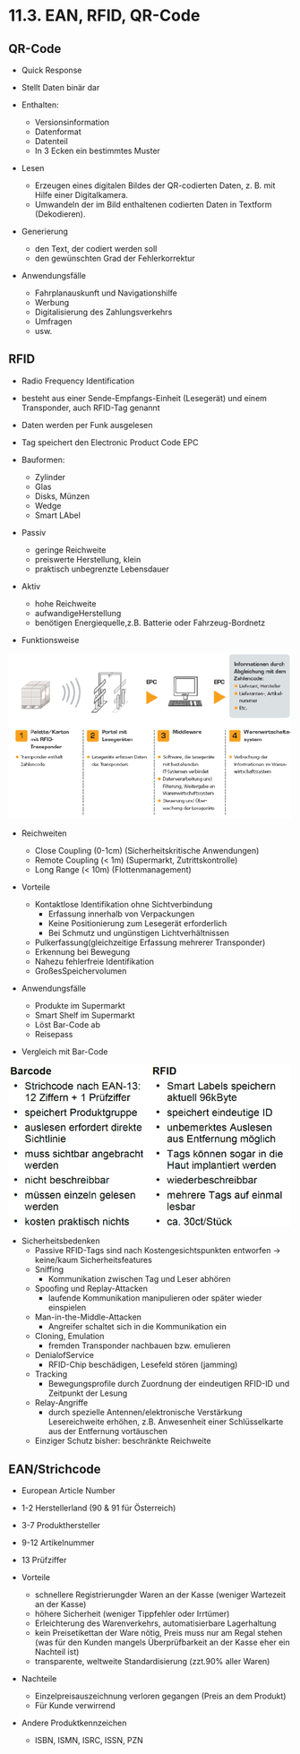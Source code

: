 # 11.3. EAN, RFID, QR-Code

## QR-Code
* Quick Response
* Stellt Daten binär dar
* Enthalten:
	* Versionsinformation
	* Datenformat
	* Datenteil
	* In 3 Ecken ein bestimmtes Muster

* Lesen
	* Erzeugen eines digitalen Bildes der QR-codierten Daten, z. B. mit Hilfe einer Digitalkamera.
    * Umwandeln der im Bild enthaltenen codierten Daten in Textform (Dekodieren).

* Generierung
	* den Text, der codiert werden soll
    * den gewünschten Grad der Fehlerkorrektur

* Anwendungsfälle
	* Fahrplanauskunft und Navigationshilfe
	* Werbung
	* Digitalisierung des Zahlungsverkehrs
	* Umfragen
	* usw. 

## RFID
* Radio Frequency Identification
* besteht aus einer Sende-Empfangs-Einheit (Lesegerät) und einem Transponder, auch RFID-Tag genannt
* Daten werden per Funk ausgelesen
* Tag speichert den Electronic Product Code EPC

* Bauformen:
	* Zylinder
	* Glas
	* Disks, Münzen
	* Wedge
	* Smart LAbel

* Passiv
	* geringe Reichweite
	* preiswerte Herstellung, klein
	* praktisch unbegrenzte Lebensdauer

* Aktiv
	* hohe Reichweite
	* aufwandigeHerstellung
	* benötigen Energiequelle,z.B. Batterie oder Fahrzeug-Bordnetz

* Funktionsweise

![](./RFID_Funktionsweise.png)

* Reichweiten
	* Close Coupling (0-1cm) (Sicherheitskritische Anwendungen)
	* Remote Coupling (< 1m) (Supermarkt, Zutrittskontrolle)
	* Long Range (< 10m) (Flottenmanagement)

* Vorteile
	* Kontaktlose Identifikation ohne Sichtverbindung
		* Erfassung innerhalb von Verpackungen
		* Keine Positionierung zum Lesegerät erforderlich
		* Bei Schmutz und ungünstigen Lichtverhältnissen
	* Pulkerfassung(gleichzeitige Erfassung mehrerer Transponder)
	* Erkennung bei Bewegung
	* Nahezu fehlerfreie Identifikation
	* GroßesSpeichervolumen

* Anwendungsfälle
	* Produkte im Supermarkt 
	* Smart Shelf im Supermarkt
	* Löst Bar-Code ab
	* Reisepass

* Vergleich mit Bar-Code

![](./RFID_vs_Barcode.png)

* Sicherheitsbedenken
	* Passive RFID-Tags sind nach Kostengesichtspunkten entworfen → keine/kaum Sicherheitsfeatures
	* Sniffing
		* Kommunikation zwischen Tag und Leser abhören
	* Spoofing und Replay-Attacken
		* laufende Kommunikation manipulieren oder später wieder einspielen
	* Man-in-the-Middle-Attacken
		* Angreifer schaltet sich in die Kommunikation ein
	* Cloning, Emulation
		* fremden Transponder nachbauen bzw. emulieren
	* DenialofService
		* RFID-Chip beschädigen, Lesefeld stören (jamming)
	* Tracking
		* Bewegungsprofile durch Zuordnung der eindeutigen RFID-ID und Zeitpunkt der Lesung
	* Relay-Angriffe
		* durch spezielle Antennen/elektronische Verstärkung Lesereichweite erhöhen, z.B. Anwesenheit einer Schlüsselkarte aus der Entfernung vortäuschen
	* Einziger Schutz bisher: beschränkte Reichweite

## EAN/Strichcode
* European Article Number
* 1-2 Herstellerland (90 & 91 für Österreich)
* 3-7 Produkthersteller
* 9-12 Artikelnummer
* 13 Prüfziffer

* Vorteile
	* schnellere Registrierungder Waren an der Kasse (weniger Wartezeit an der Kasse)
	* höhere Sicherheit (weniger Tippfehler oder Irrtümer)
	* Erleichterung des Warenverkehrs, automatisierbare Lagerhaltung
	* kein Preisetikettan der Ware nötig, Preis muss nur am Regal stehen (was für den Kunden mangels Überprüfbarkeit an der Kasse eher ein Nachteil ist)
	* transparente, weltweite Standardisierung (zzt.90% aller Waren)

* Nachteile
	* Einzelpreisauszeichnung verloren gegangen (Preis an dem Produkt)
	* Für Kunde verwirrend
	
* Andere Produktkennzeichen
	* ISBN, ISMN, ISRC, ISSN, PZN